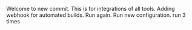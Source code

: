 Welcome to new commit.
This is for integrations of all tools.
Adding webhook for automated builds.
Run again.
Run new configuration.
run 3 times

